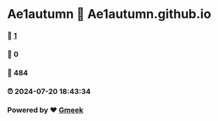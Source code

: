 # Ae1autumn :link: Ae1autumn.github.io 
### :page_facing_up: [1](Ae1autumn.github.io/tag.html) 
### :speech_balloon: 0 
### :hibiscus: 484 
### :alarm_clock: 2024-07-20 18:43:34 
### Powered by :heart: [Gmeek](https://github.com/Meekdai/Gmeek)
